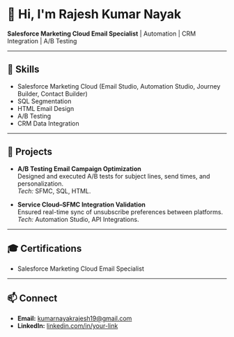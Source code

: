# 👋 Hi, I'm Rajesh Kumar Nayak
**Salesforce Marketing Cloud Email Specialist** | Automation | CRM Integration | A/B Testing

---

## 🚀 Skills
- Salesforce Marketing Cloud (Email Studio, Automation Studio, Journey Builder, Contact Builder)
- SQL Segmentation
- HTML Email Design
- A/B Testing
- CRM Data Integration

---

## 📂 Projects
- **A/B Testing Email Campaign Optimization**  
  Designed and executed A/B tests for subject lines, send times, and personalization.  
  *Tech:* SFMC, SQL, HTML.

- **Service Cloud–SFMC Integration Validation**  
  Ensured real-time sync of unsubscribe preferences between platforms.  
  *Tech:* Automation Studio, API Integrations.

---

## 🎓 Certifications
- Salesforce Marketing Cloud Email Specialist

---

## 📫 Connect
- **Email:** kumarnayakrajesh19@gmail.com
- **LinkedIn:** [linkedin.com/in/your-link](https://linkedin.com/)
